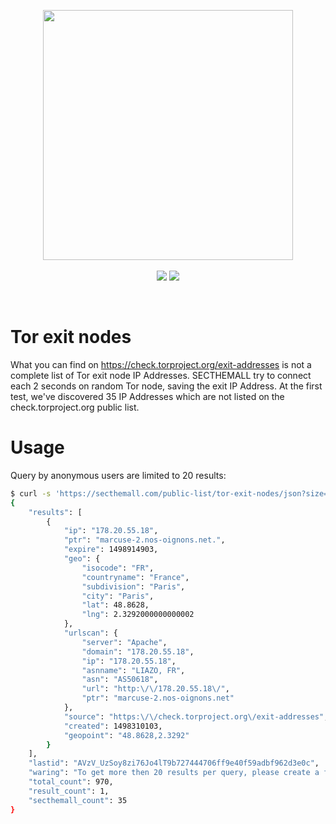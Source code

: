 <p align="center">
<a href="https://secthemall.com"><img width="400" src="https://secthemall.com/img/sta_logo_white.png"></a><br><br>
<img src="https://img.shields.io/badge/style-GPL-blue.svg?style=flat&label=license&t=2">
<a href="https://twitter.com/secthemall"><img src="https://img.shields.io/twitter/follow/secthemall.svg?style=social&label=Follow&maxAge=2592000"></a>
</p>

<br >

# Tor exit nodes
What you can find on https://check.torproject.org/exit-addresses is not a complete list of Tor exit node IP Addresses. SECTHEMALL try to connect each 2 seconds on random Tor node, saving the exit IP Address. At the first test, we've discovered 35 IP Addresses which are not listed on the check.torproject.org public list.

# Usage
Query by anonymous users are limited to 20 results:
```bash
$ curl -s 'https://secthemall.com/public-list/tor-exit-nodes/json?size=1'
{
    "results": [
        {
            "ip": "178.20.55.18",
            "ptr": "marcuse-2.nos-oignons.net.",
            "expire": 1498914903,
            "geo": {
                "isocode": "FR",
                "countryname": "France",
                "subdivision": "Paris",
                "city": "Paris",
                "lat": 48.8628,
                "lng": 2.3292000000000002
            },
            "urlscan": {
                "server": "Apache",
                "domain": "178.20.55.18",
                "ip": "178.20.55.18",
                "asnname": "LIAZO, FR",
                "asn": "AS50618",
                "url": "http:\/\/178.20.55.18\/",
                "ptr": "marcuse-2.nos-oignons.net"
            },
            "source": "https:\/\/check.torproject.org\/exit-addresses",
            "created": 1498310103,
            "geopoint": "48.8628,2.3292"
        }
    ],
    "lastid": "AVzV_UzSoy8zi76Jo4lT9b727444706ff9e40f59adbf962d3e0c",
    "waring": "To get more then 20 results per query, please create a free account.",
    "total_count": 970,
    "result_count": 1,
    "secthemall_count": 35
}
```
